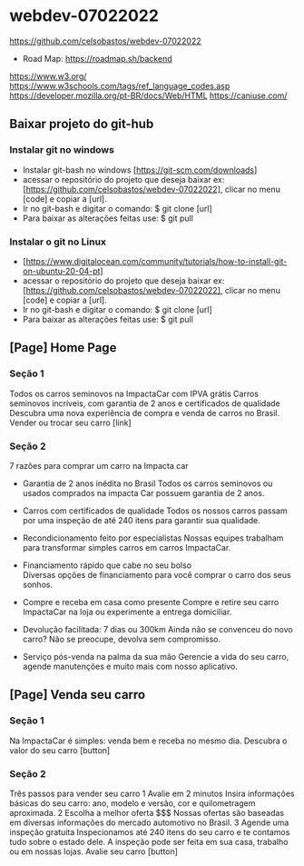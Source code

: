 # webdev-07022022
https://github.com/celsobastos/webdev-07022022
- Road Map: https://roadmap.sh/backend

<!-- Referencias -->
https://www.w3.org/
https://www.w3schools.com/tags/ref_language_codes.asp
https://developer.mozilla.org/pt-BR/docs/Web/HTML
https://caniuse.com/

## Baixar projeto do git-hub
### Instalar git no windows
- Instalar git-bash no windows [https://git-scm.com/downloads]
- acessar o repositório do projeto que deseja baixar ex: [https://github.com/celsobastos/webdev-07022022], clicar no menu [code] e copiar a [url].
- Ir no git-bash e digitar o comando: $ git clone [url]
- Para baixar as alterações feitas use: $ git pull 

### Instalar o git no Linux
- [https://www.digitalocean.com/community/tutorials/how-to-install-git-on-ubuntu-20-04-pt]
- acessar o repositório do projeto que deseja baixar ex: [https://github.com/celsobastos/webdev-07022022], clicar no menu [code] e copiar a [url].
- Ir no git-bash e digitar o comando: $ git clone [url]
- Para baixar as alterações feitas use: $ git pull


## [Page] Home Page
### Seção 1
Todos os carros seminovos na ImpactaCar com IPVA grátis
Carros seminovos incríveis, com garantia de 2 anos e certificados de qualidade
Descubra uma nova experiência de compra e venda de carros no Brasil.
Vender ou trocar seu carro [link]

### Seção 2
7 razões para comprar um carro na Impacta car
- Garantia de 2 anos inédita no Brasil 
Todos os carros seminovos ou usados comprados na impacta Car possuem garantia de 2 anos. 

- Carros com certificados de qualidade 
Todos os nossos carros passam por uma inspeção de até 240 itens para garantir sua qualidade. 

- Recondicionamento feito por especialistas 
Nossas equipes trabalham para transformar simples carros em carros ImpactaCar.

- Financiamento rápido que cabe no seu bolso  
Diversas opções de financiamento para você comprar o carro dos seus sonhos. 

- Compre e receba em casa como presente 
Compre e retire seu carro ImpactaCar na loja ou experimente a entrega domiciliar. 

- Devolução facilitada: 7 dias ou 300km 
Ainda não se convenceu do novo carro? Não se preocupe, devolva sem compromisso. 

- Serviço pós-venda na palma da sua mão 
Gerencie a vida do seu carro, agende manutenções e muito mais com nosso aplicativo. 

## [Page] Venda seu carro
### Seção 1
Na ImpactaCar é simples: venda bem e receba no mesmo dia.
Descubra o valor do seu carro [button] 

### Seção 2
Três passos para vender seu carro
    1 Avalie em 2 minutos
        Insira informações básicas do seu carro: ano, modelo e versão, cor e quilometragem aproximada.
    2 Escolha a melhor oferta $$$
        Nossas ofertas são baseadas em diversas informações do mercado automotivo no Brasil.
    3 Agende uma inspeção gratuita
        Inspecionamos até 240 itens do seu carro e te contamos tudo sobre o estado dele. A inspeção pode ser feita em sua casa, trabalho ou em nossas lojas.
    Avalie seu carro [button] 